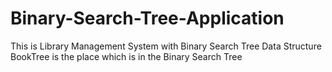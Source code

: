 # Binary-Search-Tree-Application
This is Library Management System with Binary Search Tree Data Structure
BookTree is the place which is in the Binary Search Tree

